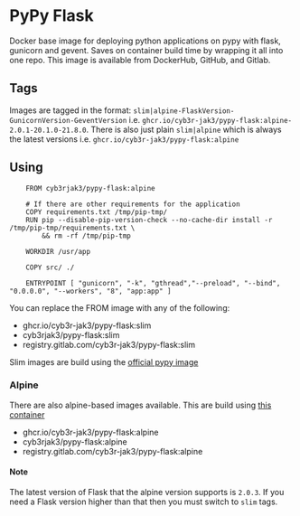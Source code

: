 # PyPy Flask

Docker base image for deploying python applications on pypy with flask, gunicorn and gevent. Saves on container build time by wrapping it all into one repo. This image is available from DockerHub, GitHub, and Gitlab.

## Tags

Images are tagged in the format: `slim|alpine-FlaskVersion-GunicornVersion-GeventVersion` i.e. `ghcr.io/cyb3r-jak3/pypy-flask:alpine-2.0.1-20.1.0-21.8.0`. There is also just plain `slim|alpine` which is always the latest versions i.e. `ghcr.io/cyb3r-jak3/pypy-flask:alpine`

## Using

```docker
    FROM cyb3rjak3/pypy-flask:alpine

    # If there are other requirements for the application
    COPY requirements.txt /tmp/pip-tmp/
    RUN pip --disable-pip-version-check --no-cache-dir install -r /tmp/pip-tmp/requirements.txt \
        && rm -rf /tmp/pip-tmp

    WORKDIR /usr/app

    COPY src/ ./

    ENTRYPOINT [ "gunicorn", "-k", "gthread","--preload", "--bind", "0.0.0.0", "--workers", "8", "app:app" ]
```

You can replace the FROM image with any of the following:

- ghcr.io/cyb3r-jak3/pypy-flask:slim
- cyb3rjak3/pypy-flask:slim
- registry.gitlab.com/cyb3r-jak3/pypy-flask:slim

Slim images are build using the [official pypy image](https://hub.docker.com/_/pypy/)

### Alpine

There are also alpine-based images available. This are build using [this container](https://hub.docker.com/r/jamiehewland/alpine-pypy/)

- ghcr.io/cyb3r-jak3/pypy-flask:alpine
- cyb3rjak3/pypy-flask:alpine
- registry.gitlab.com/cyb3r-jak3/pypy-flask:alpine

#### Note

The latest version of Flask that the alpine version supports is `2.0.3`. If you need a Flask version higher than that then you must switch to `slim` tags.
